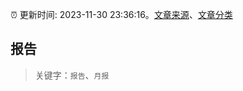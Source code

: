 :alarm_clock: 更新时间: 2023-11-30 23:36:16。[文章来源](/README.md)、[文章分类](/TAGS.md)

## 报告


> 关键字：`报告`、`月报`



